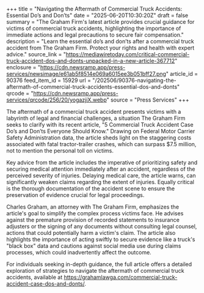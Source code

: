 +++
title = "Navigating the Aftermath of Commercial Truck Accidents: Essential Do’s and Don’ts"
date = "2025-06-20T10:30:20Z"
draft = false
summary = "The Graham Firm's latest article provides crucial guidance for victims of commercial truck accidents, highlighting the importance of immediate actions and legal precautions to secure fair compensation."
description = "Learn the essential do’s and don’ts after a commercial truck accident from The Graham Firm. Protect your rights and health with expert advice."
source_link = "https://mediawiretoday.com/critical-commercial-truck-accident-dos-and-donts-unpacked-in-a-new-article-367712"
enclosure = "https://cdn.newsramp.app/press-services/newsimage/e61ab5f8514e069a6015ee3b051bff27.png"
article_id = 90376
feed_item_id = 15929
url = "/202506/90376-navigating-the-aftermath-of-commercial-truck-accidents-essential-dos-and-donts"
qrcode = "https://cdn.newsramp.app/press-services/qrcode/256/20/yogazjiX.webp"
source = "Press Services"
+++

<p>The aftermath of a commercial truck accident presents victims with a labyrinth of legal and financial challenges, a situation The Graham Firm seeks to clarify with its recent article, "5 Commercial Truck Accident Case Do’s and Don’ts Everyone Should Know." Drawing on Federal Motor Carrier Safety Administration data, the article sheds light on the staggering costs associated with fatal tractor-trailer crashes, which can surpass $7.5 million, not to mention the personal toll on victims.</p><p>Key advice from the article includes the imperative of prioritizing safety and securing medical attention immediately after an accident, regardless of the perceived severity of injuries. Delaying medical care, the article warns, can significantly weaken claims regarding the extent of injuries. Equally critical is the thorough documentation of the accident scene to ensure the preservation of evidence crucial for legal proceedings.</p><p>Charles Graham, an attorney with The Graham Firm, emphasizes the article's goal to simplify the complex process victims face. He advises against the premature provision of recorded statements to insurance adjusters or the signing of any documents without consulting legal counsel, actions that could potentially harm a victim's claim. The article also highlights the importance of acting swiftly to secure evidence like a truck's "black box" data and cautions against social media use during claims processes, which could inadvertently affect the outcome.</p><p>For individuals seeking in-depth guidance, the full article offers a detailed exploration of strategies to navigate the aftermath of commercial truck accidents, available at <a href="https://grahamlawga.com/commercial-truck-accident-case-dos-and-donts/" rel="nofollow" target="_blank">https://grahamlawga.com/commercial-truck-accident-case-dos-and-donts/</a>.</p>